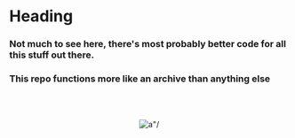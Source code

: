 # Heading

### Not much to see here, there's most probably better code for all this stuff out there.
### This repo functions more like an archive than anything else
<br>
<br>
<p align="center">
  <img src="https://i.pinimg.com/236x/8a/80/f9/8a80f9db9b61209f3923aaef98b7dee5.jpg" alt=a"/>
</p>
